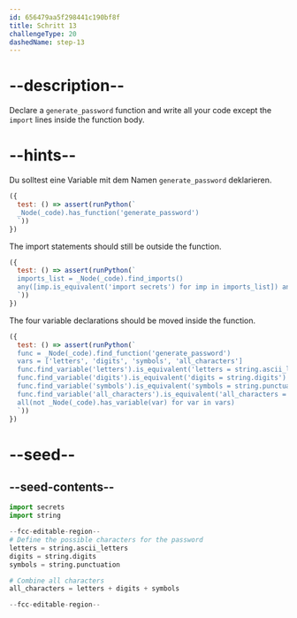```yaml
---
id: 656479aa5f298441c190bf8f
title: Schritt 13
challengeType: 20
dashedName: step-13
---
```


# --description--

 Declare a `generate_password` function and write all your code except the `import` lines inside the function body.

# --hints--

Du solltest eine Variable mit dem Namen `generate_password` deklarieren.

```js
({
  test: () => assert(runPython(`
  _Node(_code).has_function('generate_password')
  `))
})
```

The import statements should still be outside the function.

```js
({
  test: () => assert(runPython(`
  imports_list = _Node(_code).find_imports()
  any([imp.is_equivalent('import secrets') for imp in imports_list]) and any([imp.is_equivalent('import string') for imp in imports_list])
  `))
})
```

The four variable declarations should be moved inside the function.

```js
({
  test: () => assert(runPython(`
  func = _Node(_code).find_function('generate_password')
  vars = ['letters', 'digits', 'symbols', 'all_characters']
  func.find_variable('letters').is_equivalent('letters = string.ascii_letters') and \\
  func.find_variable('digits').is_equivalent('digits = string.digits') and \\
  func.find_variable('symbols').is_equivalent('symbols = string.punctuation') and \\
  func.find_variable('all_characters').is_equivalent('all_characters = letters + digits + symbols') and \\
  all(not _Node(_code).has_variable(var) for var in vars)
  `))
})
```

# --seed--

## --seed-contents--

```py
import secrets
import string

--fcc-editable-region--
# Define the possible characters for the password
letters = string.ascii_letters
digits = string.digits
symbols = string.punctuation

# Combine all characters
all_characters = letters + digits + symbols

--fcc-editable-region--
```

